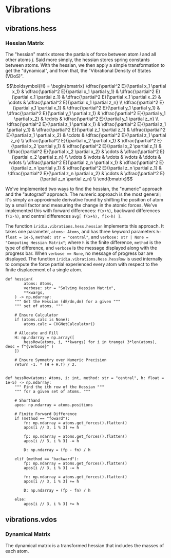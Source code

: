 # Vibrations


## vibrations.hess

### Hessian Matrix

The "hessian" matrix stores the partials of force between atom $i$ and all other atoms $j$.
Said more simply, the hessian stores spring constants between atoms.
With the hessian, we then apply a simple transformation to get the "dynamical", and from that, the "Vibrational Density of States (VDoS)".

```math
\boldsymbol{H} = \begin{bmatrix}
	
	\dfrac{\partial^2 E}{\partial x_1 \partial x_1} & 
	\dfrac{\partial^2 E}{\partial x_1 \partial y_1} & 
	\dfrac{\partial^2 E}{\partial x_1 \partial z_1} & 
	\dfrac{\partial^2 E}{\partial x_1 \partial x_2} & 
	\cdots & 
	\dfrac{\partial^2 E}{\partial x_1 \partial z_n} \\
	
	\dfrac{\partial^2 E}{\partial y_1 \partial x_1} & 
	\dfrac{\partial^2 E}{\partial y_1 \partial y_1} & 
	\dfrac{\partial^2 E}{\partial y_1 \partial z_1} & 
	\dfrac{\partial^2 E}{\partial y_1 \partial x_2} & 
	\cdots & 
	\dfrac{\partial^2 E}{\partial y_1 \partial z_n} \\
	
	\dfrac{\partial^2 E}{\partial z_1 \partial x_1} & 
	\dfrac{\partial^2 E}{\partial z_1 \partial y_1} & 
	\dfrac{\partial^2 E}{\partial z_1 \partial z_1} & 
	\dfrac{\partial^2 E}{\partial z_1 \partial x_2} & 
	\cdots & 
	\dfrac{\partial^2 E}{\partial z_1 \partial z_n} \\

	\dfrac{\partial^2 E}{\partial x_2 \partial x_1} & 
	\dfrac{\partial^2 E}{\partial x_2 \partial y_1} & 
	\dfrac{\partial^2 E}{\partial x_2 \partial z_1} & 
	\dfrac{\partial^2 E}{\partial x_2 \partial x_2} & 
	\cdots & 
	\dfrac{\partial^2 E}{\partial x_2 \partial z_n} \\

	\vdots & 
	\vdots & 
	\vdots & 
	\vdots & 
	\ddots & 
	\vdots \\

	\dfrac{\partial^2 E}{\partial z_n \partial x_1} & 
	\dfrac{\partial^2 E}{\partial z_n \partial y_1} & 
	\dfrac{\partial^2 E}{\partial z_n \partial z_1} & 
	\dfrac{\partial^2 E}{\partial z_n \partial x_2} & 
	\cdots & 
	\dfrac{\partial^2 E}{\partial z_n \partial z_n} \\
	
\end{bmatrix}
```


We've implemented two ways to find the hessian, the "numeric" approach and the "autograd" approach.
The numeric approach is the most general; it's simply an approximate derivative found by shifting the position of atom by a small factor and measuring the change in the atomic forces.
We've implemented this with forward differences: `f(x+h)`, backward differences `f(x-h)`, and central differences `avg[ f(x+h), f(x-h) ]`.

The function `iridia.vibrations.hess.hessian` implements this approach.
It takes one parameter, `atoms: Atoms`, and has three keyword parameters `h: float = 1e-5`, `method: str = "central"`, and `verbose: str | None = "Computing Hessian Matrix"`;
where `h` is the finite difference, `method` is the type of difference, and `verbose` is the message displayed along with the progress bar. 
When `verbose == None`, no message of progress bar are displayed.
The function `iridia.vibrations.hess.hessRow` is used internally to compute the force partial experienced every atom with respect to the finite displacement of a single atom.

```
def hessian(
        atoms: Atoms,
        verbose: str = "Solving Hessian Matrix",
        **kwargs,
    ) -> np.ndarray:
    """ Get the Hessian (dE/dn,dm) for a given """
    """ set of atoms. """

    # Ensure Calculator
    if (atoms.calc is None):
        atoms.calc = CHGNetCalculator()

    # Allocate and Fill
    H: np.ndarray = np.array([
        hessRow(atoms, i, **kwargs) for i in trange( 3*len(atoms), desc = f"{verbose}" )
    ])

    # Ensure Symmetry over Numeric Precision
    return -1. * (H + H.T) / 2.


def hessRow(atoms: Atoms, i: int, method: str = "central", h: float = 1e-5) -> np.ndarray:
    """ Find the ith row of the Hessian """
    """ for a given set of atoms. """

    # Shorthand
    apos: np.ndarray = atoms.positions
    
    # Finite Forward Difference
    if (method == "foward"):
        fn: np.ndarray = atoms.get_forces().flatten()
        apos[i // 3, i % 3] += h

        fp: np.ndarray = atoms.get_forces().flatten()
        apos[i // 3, i % 3] -= h
    
        D: np.ndarray = (fp - fn) / h

    elif (method == "backward"):
        fp: np.ndarray = atoms.get_forces().flatten()
        apos[i // 3, i % 3] -= h
        
        fn: np.ndarray = atoms.get_forces().flatten()
        apos[i // 3, i % 3] += h
    
        D: np.ndarray = (fp - fn) / h
    
    else:
        apos[i // 3, i % 3] += h
```


## vibrations.vdos

### Dynamical Matrix

The dynamical matrix is a transformed hessian that includes the masses of each atom. 

